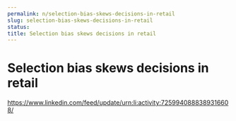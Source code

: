 ```yaml
---
permalink: n/selection-bias-skews-decisions-in-retail
slug: selection-bias-skews-decisions-in-retail
status: 
title: Selection bias skews decisions in retail
---
```

# Selection bias skews decisions in retail

https://www.linkedin.com/feed/update/urn:li:activity:7259940888389316608/
